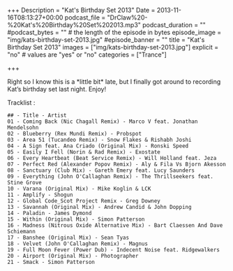 +++
Description = "Kat's Birthday Set 2013"
Date = 2013-11-16T08:13:27+00:00
podcast_file = "DrClaw%20-%20Kat's%20Birthday%20Set%202013.mp3"
podcast_duration = ""
#podcast_bytes = "" # the length of the episode in bytes
episode_image = "img/kats-birthday-set-2013.jpg"
#episode_banner = ""
title = "Kat's Birthday Set 2013"
images = ["img/kats-birthday-set-2013.jpg"]
explicit = "no" # values are "yes" or "no"
categories = ["Trance"]

+++

Right so I know this is a \*little bit\* late, but I finally got around to recording Kat&#8217;s birthday set last night. Enjoy!

Tracklist :

```
## - Title - Artist
01 - Coming Back (Nic Chagall Remix) - Marco V feat. Jonathan Mendelsohn
02 - Blueberry (Rex Mundi Remix) - Probspot
03 - Area 51 (Tucandeo Remix) - Snow Flakes & Rishabh Joshi
04 - A Sign feat. Ana Criado (Original Mix) - Ronski Speed
05 - Easily I Fell (Norin & Rad Remix) - Exostate
06 - Every Heartbeat (Beat Service Remix) - Will Holland feat. Jeza
07 - Perfect Red (Alexander Popov Remix) - Aly & Fila Vs Bjorn Akesson
08 - Sanctuary (Club Mix) - Gareth Emery feat. Lucy Saunders
09 - Everything (John O'Callaghan Remix) - The Thrillseekers feat. Stine Grove
10 - Varana (Original Mix) - Mike Koglin & LCK
11 - Amplify - Shogun
12 - Global Code_Scot Project Remix - Greg Downey
13 - Savannah (Original Mix) - Andrew Candid & John Dopping
14 - Paladin - James Dymond
15 - Within (Original Mix) - Simon Patterson
16 - Madness (Nitrous Oxide Alternative Mix) - Bart Claessen And Dave Schiemann
17 - Banshee (Original Mix) - Sean Tyas
18 - Velvet (John O'Callaghan Remix) - Magnus
19 - Full Moon Fever (Power Dub) - Indecent Noise feat. Ridgewalkers
20 - Airport (Original Mix) - Photographer
21 - Smack - Simon Patterson
```